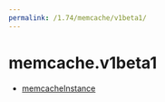 ```yaml
---
permalink: /1.74/memcache/v1beta1/
---
```


# memcache.v1beta1



* [memcacheInstance](memcacheInstance.md)